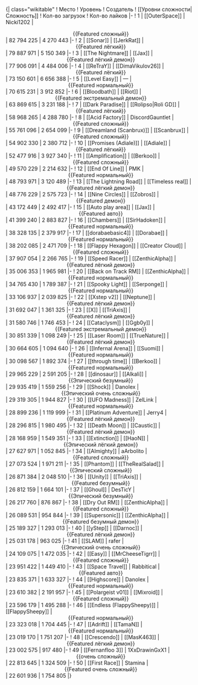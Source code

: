 {| class="wikitable"
! Место
! Уровень
! Создатель
! [[Уровни сложности|Сложность]]
! Кол-во загрузок
! Кол-во лайков
|-
! 1
| [[OuterSpace]]
| Nicki1202
| <center>{{Featured сложный}}</center>
| 82 794 225
| 4 270 443
|-
! 2
| [[Sonar]]
| [[JerkRat]]
| <center>{{Featured лёгкий}}</center>
| 79 887 971
| 5 150 349
|-
! 3
| [[The Nightmare]]
| [[Jax]]
| <center>{{Featured лёгкий демон}}</center>
| 77 906 091
| 4 484 006
|-
! 4
| [[ReTraY]]
| [[DimaVikulov26]]
| <center>{{Featured лёгкий}}</center>
| 73 150 601
| 6 656 388
|-
! 5
| [[Level Easy]]
| —
| <center>{{Featured нормальный}}</center>
| 70 615 231
| 3 912 852
|-
! 6
| [[Bloodbath]]
| [[Riot]]
| <center>{{Featured экстремальный демон}}</center>
| 63 869 615
| 3 231 188
|-
! 7
| [[Dark Paradise]]
| [[Rolipso|Roli GD]]
| <center>{{Featured лёгкий}}</center>
| 58 968 265
| 4 288 780
|-
! 8
| [[Acid Factory]]
| DiscordGauntlet
| <center>{{Featured сложный}}</center>
| 55 761 096
| 2 654 099
|-
! 9
| [[Dreamland (Scanbrux)]]
| [[Scanbrux]]
| <center>{{Featured сложный}}</center>
| 54 902 330
| 2 380 712
|-
! 10
| [[Promises (Adiale)]]
| [[Adiale]]
| <center>{{Featured лёгкий}}</center>
| 52 477 916
| 3 927 340
|-
! 11
| [[Amplification]]
| [[Berkoo]]
| <center>{{Featured сложный}}</center>
| 49 570 229
| 2 214 632
|-
! 12
| [[End Of Line]]
| PMK
| <center>{{Featured нормальный}}</center>
| 48 793 971
| 3 120 489
|-
! 13
| [[The Lightning Road]]
| [[Timeless real]]
| <center>{{Featured лёгкий демон}}</center>
| 48 776 229
| 2 575 723
|-
! 14
| [[Nine Circles]]
| [[Zobros]]
| <center>{{Featured демон}}</center>
| 43 172 449
| 2 492 417
|-
! 15
| [[Auto play area]]
| [[Jax]]
| <center>{{Featured авто}}</center>
| 41 399 240
| 2 883 827
|-
! 16
| [[Chambers]]
| [[SirHadoken]]
| <center>{{Featured нормальный}}</center>
| 38 328 135
| 2 379 917
|-
! 17
| [[dorabaebasic4]]
| [[Dorabae]]
| <center>{{Featured нормальный}}</center>
| 38 202 085
| 2 471 709
|-
! 18
| [[Flappy Hexagon]]
| [[Creator Cloud]]
| <center>{{Featured сложный}}</center>
| 37 907 054
| 2 266 765
|-
! 19
| [[Speed Racer]]
| [[ZenthicAlpha]]
| <center>{{Featured лёгкий демон}}</center>
| 35 006 353
| 1 965 981
|-
! 20
| [[Back on Track RM]]
| [[ZenthicAlpha]]
| <center>{{Featured нормальный}}</center>
| 34 765 430
| 1 789 387
|-
! 21
| [[Spooky Light]]
| [[Serponge]]
| <center>{{Featured нормальный}}</center>
| 33 106 937
| 2 039 825
|-
! 22
| [[Xstep v2]]
| [[Neptune]]
| <center>{{Featured лёгкий демон}}</center>
| 31 692 047
| 1 361 325
|-
! 23
| [[X]]
| [[TriAxis]]
| <center>{{Featured лёгкий демон}}</center>
| 31 580 746
| 1 746 453
|-
! 24
| [[Cataclysm]]
| [[Ggb0y]]
| <center>{{Featured экстремальный демон}}</center>
| 30 851 339
| 1 098 249
|-
! 25
| [[Laser Room]]
| [[TrueNature]]
| <center>{{Featured лёгкий демон}}</center>
| 30 664 605
| 1 094 640
|-
! 26
| [[Infernal Arena]]
| [[Suomi]]
| <center>{{Featured нормальный}}</center>
| 30 098 567
| 1 892 374
|-
! 27
| [[through time]]
| [[Berkoo]]
| <center>{{Featured нормальный}}</center>
| 29 965 229
| 2 591 205
|-
! 28
| [[dinosaur]]
| [[Alkali]]
| <center>{{Эпический безумный}}</center>
| 29 935 419
| 1 559 256
|-
! 29
| [[Shock]]
| Danolex
| <center>{{Эпический очень сложный}}</center>
| 29 319 305
| 1 944 827
|-
! 30
| [[UFO Madness]]
| ZelLink
| <center>{{Featured нормальный}}</center>
| 28 899 236
| 1 119 999
|-
! 31
| [[Platinum Adventure]]
| Jerry4
| <center>{{Featured лёгкий демон}}</center>
| 28 296 815
| 1 980 495
|-
! 32
| [[Death Moon]]
| [[Caustic]]
| <center>{{Featured лёгкий демон}}</center>
| 28 168 959
| 1 549 351
|-
! 33
| [[Extinction]]
| [[HaoN]]
| <center>{{Эпический лёгкий демон}}</center>
| 27 627 971
| 1 052 845
|-
! 34
| [[Almighty]]
| aArbolito
| <center>{{Featured сложный}}</center>
| 27 073 524
| 1 971 211
|-
! 35
| [[Phantom]]
| [[TheRealSalad]]
| <center>{{Эпический сложный}}</center>
| 26 871 384
| 2 048 510
|-
! 36
| [[Unity]]
| [[TriAxis]]
| <center>{{Featured безумный}}</center>
| 26 812 159
| 1 664 101
|-
! 37
| [[Ghoul]]
| DesTicY
| <center>{{Эпический безумный}}</center>
| 26 217 760
| 876 867
|-
! 38
| [[Dry Out RM]]
| [[ZenthicAlpha]]
| <center>{{Featured сложный}}</center>
| 26 089 531
| 954 844
|-
! 39
| [[Supersonic]]
| [[ZenthicAlpha]]
| <center>{{Featured безумный демон}}</center>
| 25 189 327
| 1 293 013
|-
! 40
| [[yStep]]
| [[Darnoc]]
| <center>{{Featured лёгкий демон}}</center>
| 25 031 178
| 963 025
|-
! 41
| [[SLAM]]
| rafer
| <center>{{Эпический очень сложный}}</center>
| 24 109 075
| 1 472 035
|-
! 42
| [[Easy]]
| [[MrCheeseTigrr]]
| <center>{{Featured сложный}}</center>
| 23 951 422
| 1 449 410
|-
! 43
| [[Space Travel]]
| Rabbitical
| <center>{{Featured авто}}</center>
| 23 835 371
| 1 633 327
|-
! 44
| [[Highscore]]
| Danolex
| <center>{{Featured нормальный}}</center>
| 23 610 382
| 2 191 957
|-
! 45
| [[Polargeist v01]]
| [[Mixroid]]
| <center>{{Featured сложный}}</center>
| 23 596 179
| 1 495 288
|-
! 46
| [[Endless (FlappySheepy)]]
| [[FlappySheepy]]
| <center>{{Featured нормальный}}</center>
| 23 323 018
| 1 704 445
|-
! 47
| [[Adrift]]
| [[TamaN]]
| <center>{{Featured нормальный}}</center>
| 23 019 170
| 1 751 207
|-
! 48
| [[Crescendo]]
| [[MasK463]]
| <center>{{Featured лёгкий демон}}</center>
| 23 002 575
| 917 480
|-
! 49
| [[Fernanfloo 3]]
| 1XxDrawinGxX1
| <center>{{очень сложный}}</center>
| 22 813 645
| 1 324 509
|-
! 50
| [[First Race]]
| Stamina
| <center>{{Featured очень сложный}}</center>
| 22 601 936
| 1 754 805
|}